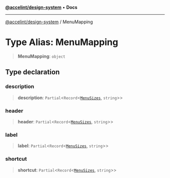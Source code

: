 [**@accelint/design-system**](../README.md) • **Docs**

***

[@accelint/design-system](../README.md) / MenuMapping

# Type Alias: MenuMapping

> **MenuMapping**: `object`

## Type declaration

### description

> **description**: `Partial`\<`Record`\<[`MenuSizes`](MenuSizes.md), `string`\>\>

### header

> **header**: `Partial`\<`Record`\<[`MenuSizes`](MenuSizes.md), `string`\>\>

### label

> **label**: `Partial`\<`Record`\<[`MenuSizes`](MenuSizes.md), `string`\>\>

### shortcut

> **shortcut**: `Partial`\<`Record`\<[`MenuSizes`](MenuSizes.md), `string`\>\>
